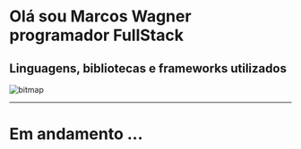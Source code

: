 # Olá sou Marcos Wagner programador FullStack

## Linguagens, bibliotecas e frameworks utilizados
![bitmap](https://user-images.githubusercontent.com/50378596/151852284-2f61d0a3-5a34-4720-ae75-7111d152bab3.png)

---

# Em andamento ...
